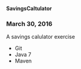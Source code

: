 #### SavingsCaltulator

### March 30, 2016

A savings calulator exercise

* Git
* Java 7
* Maven



